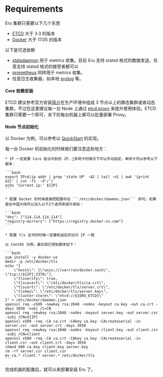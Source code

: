 # Requirements

Eru 集群只需要以下几个东西 

* [ETCD](https://github.com/coreos/etcd) 大于 3.3 的版本
* [Docker](https://www.docker.com/) 大于 17.05 的版本

以下是可选依赖

* [statsdaemon](https://github.com/bitly/statsdaemon) 用于 metrics 收集。目前 Eru 支持 statsd 格式的数据发送，任意支持 statsd 格式的接受者都可以
* [prometheus](https://prometheus.io/) 同样用于 metrics 收集。
* 任意日志收集器，如本地 [syslog](http://man7.org/linux/man-pages/man3/syslog.3.html) 等。

#### Core 依赖安装

ETCD 建议参考官方安装[简介](https://github.com/coreos/etcd/blob/master/Documentation/op-guide/clustering.md)在生产环境中组成 3 节点以上的静态集群或者动态集群。不过在这里建议每一台 Node 上通过 [etcd proxy](https://coreos.com/etcd/docs/latest/v2/proxy.html) 来提升使用体验。ETCD 集群只需要一个即可，余下的每台机器上都可以批量部署 Proxy。

#### Node 节点初始化

以 Docker 为例，可以参考以 [QuickStart](https://github.com/projecteru2/quickstart) 的实现。

每一台 Docker 机初始化的时候我们要注意这些地方：

    * IP 一定是要 Core 能访问到的 IP，多网卡的情况下可以手动指定，单网卡可以参考以下脚本：

    ```bash
    export IP=$(ip addr | grep 'state UP' -A2 | tail -n1 | awk '{print $2}' | cut -f1  -d'/')
    echo 'Current ip:' ${IP}
    ```

    * 配置 Docker 的时候直接把配置存在 ```/etc/docker/daemon.json``` 即可，如果是在中国大陆可以加入以下2个选项来提升体验：

    ```bash
    "dns": ["114.114.114.114"]
    "registry-mirrors": ["https://registry.docker-cn.com"]
    ```

    * 配置 tls 证书的时候一定要和选定的访问 IP 一致

    以 CentOS 为例，最后我们得到脚本如下：

    ```bash
    yum install -y docker-ce
    mkdir -p /etc/docker/tls
    echo "{
        \"hosts\": [\"unix:///var/run/docker.sock\", \"tcp://${IP}:2376\"],
        \"tlsverify\": true,
        \"tlscacert\": \"/etc/docker/tls/ca.crt\",
        \"tlscert\": \"/etc/docker/tls/server.crt\",
        \"tlskey\": \"/etc/docker/tls/server.key\",
        \"cluster-store\": \"etcd://${ERU_ETCD}\"
    }" > /etc/docker/daemon.json
    openssl req -x509 -newkey rsa:2048 -nodes -keyout ca.key -out ca.crt -days 3650 -subj /C=CN
    openssl req -newkey rsa:2048 -nodes -keyout server.key -out server.csr -subj /CN=${IP}
    openssl x509 -req -CA ca.crt -CAkey ca.key -CAcreateserial -in server.csr -out server.crt -days 3650
    openssl req -newkey rsa:2048 -nodes -keyout client.key -out client.csr -subj /CN=client
    openssl x509 -req -CA ca.crt -CAkey ca.key -CAcreateserial -in client.csr -out client.crt -days 3650
    chmod 600 ca.key client.key server.key
    rm -rf server.csr client.csr
    mv ca.* client.* server.* /etc/docker/tls
    ```

完成机器的配置后，就可以来部署安装 Eru 了。
